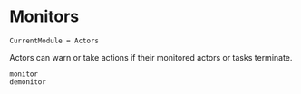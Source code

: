 # Monitors

```@meta
CurrentModule = Actors
```

Actors can warn or take actions if their monitored actors or tasks terminate.

```@docs
monitor
demonitor
```
